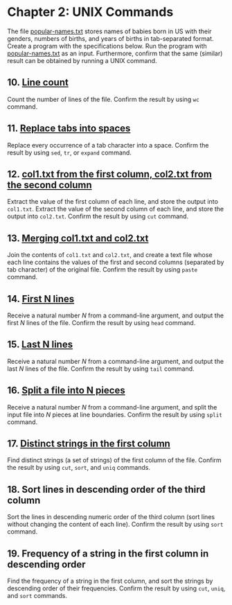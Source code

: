 # Chapter 2: UNIX Commands

The file [popular-names.txt](../../assets/popular-names.txt) stores names of babies born in US with their genders, numbers of births, and years of births in tab-separated format. Create a program with the specifications below. Run the program with [popular-names.txt](../../assets/popular-names.txt) as an input. Furthermore, confirm that the same (similar) result can be obtained by running a UNIX command.

## 10. [Line count](./ex10.ts)

Count the number of lines of the file. Confirm the result by using `wc` command.

## 11. [Replace tabs into spaces](./ex11.ts)

Replace every occurrence of a tab character into a space. Confirm the result by using `sed`, `tr`, or `expand` command.

## 12. [col1.txt from the first column, col2.txt from the second column](./ex12.ts)

Extract the value of the first column of each line, and store the output into `col1.txt`. Extract the value of the second column of each line, and store the output into `col2.txt`. Confirm the result by using `cut` command.

## 13. [Merging col1.txt and col2.txt](./ex13.ts)

Join the contents of `col1.txt` and `col2.txt`, and create a text file whose each line contains the values of the first and second columns (separated by tab character) of the original file. Confirm the result by using `paste` command.

## 14. [First N lines](./ex14.ts)

Receive a natural number $N$ from a command-line argument, and output the first $N$ lines of the file. Confirm the result by using `head` command.

## 15. [Last N lines](./ex15.ts)

Receive a natural number $N$ from a command-line argument, and output the last $N$ lines of the file. Confirm the result by using `tail` command.

## 16. [Split a file into N pieces](./ex16.ts)

Receive a natural number $N$ from a command-line argument, and split the input file into $N$ pieces at line boundaries. Confirm the result by using `split` command.

## 17. [Distinct strings in the first column](./ex17.ts)

Find distinct strings (a set of strings) of the first column of the file. Confirm the result by using `cut`, `sort`, and `uniq` commands.

## 18. Sort lines in descending order of the third column

Sort the lines in descending numeric order of the third column (sort lines without changing the content of each line). Confirm the result by using `sort` command.

## 19. Frequency of a string in the first column in descending order

Find the frequency of a string in the first column, and sort the strings by descending order of their frequencies. Confirm the result by using `cut`, `uniq`, and `sort` commands.
